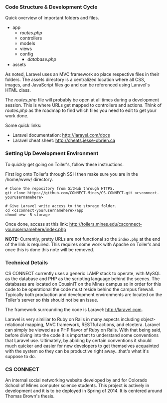 ### Code Structure & Development Cycle
Quick overview of important folders and files.

- app
  - *routes.php*
  - controllers
  - models
  - views
  - config
    - *database.php*
- assets

As noted, Laravel uses an MVC framework so place respective files in their folders. The assets directory is a centralized location where all CSS, images, and JavaScript files go and can be referenced using Laravel's HTML class.

The *routes.php* file will probably be open at all times during a development session. This is where URLs get mapped to controllers and actions. Think of *routes.php* as the roadmap to find which files you need to edit to get your work done.

Some quick links:
- Laravel documentation: http://laravel.com/docs
- Laravel cheat sheet: http://cheats.jesse-obrien.ca

### Setting Up Development Environment
To quickly get going on Toiler's, follow these instructions.

First log onto Toiler's through SSH then make sure you are in the /home/www/ directory.
```shell
# Clone the repository from GitHub through HTTPS.
git clone https://github.com/CONNECT-Mines/CS-CONNECT.git <csconnect-yourusernamehere>

# Give Laravel write access to the storage folder.
cd <csconnect-yourusernamehere>/app
chmod o+w -R storage
```
Once done, access at this link: http://toilers.mines.edu/csconnect-yourusernamehere/index.php

**NOTE:** Currently, pretty URLs are not functional so the `index.php` at the end of the link is required. This requires some work with Apache on Toiler's and once this is done this note will be removed.

### Technical Details
CS CONNECT currently uses a generic LAMP stack to operate, with MySQL as the database and PHP as the scripting language behind the scenes. The databases are located on CousinIT on the Mines campus so in order for this code to be operational the code must reside behind the campus firewall. Typically both production and  development environments are located on the Toiler's server so this should not be an issue.

The framework surrounding the code is Laravel: http://laravel.com.

Laravel is very similiar to Ruby on Rails in many aspects including object-relational mapping, MVC framework, RESTful actions, and etcetera. Laravel can simply be viewed as a PHP flavor of Ruby on Rails. With that being said, before diving into the code it is important to understand some conventions that Laravel use. Ultimately, by abiding by certain conventions it should much quicker and easier for new developers to get themselves acquainted with the system so they can be productive right away...that's what it's suppose to do.

### CS CONNECT
An internal social networking website developed by and for Colorado School of Mines computer science students. This project is actively in development and it is to be deployed in Spring of 2014. It is centered around Thomas Brown's thesis.
